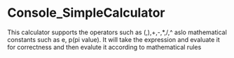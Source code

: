 # Console_SimpleCalculator
This calculator supports the operators such as (,),+,-,*,/,^ aslo mathematical constants such as e, p(pi value). It will take the expression and evaluate it for correctness and then evalute it according to mathematical rules
